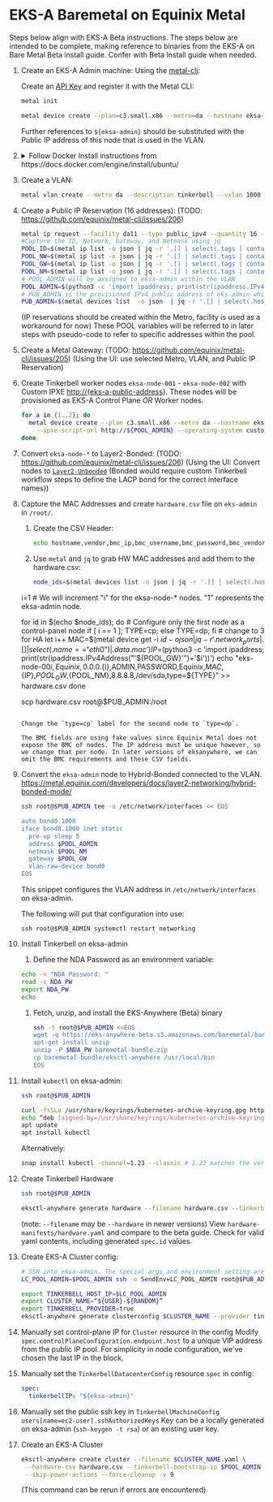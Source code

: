 # EKS-A Baremetal on Equinix Metal

Steps below align with EKS-A Beta instructions. The steps below are intended to be complete, making reference to binaries from the EKS-A on Bare Metal Beta install guide. Confer with Beta Install guide when needed.

1. Create an EKS-A Admin machine:
   Using the [metal-cli](https://github.com/equinix/metal-cli):

   Create an [API Key](https://console.equinix.com/users/-/api-keys) and register it with the Metal CLI:

   ```sh
   metal init
   ```

   ```sh
   metal device create --plan=c3.small.x86 --metro=da --hostname eksa-admin --operating-system ubuntu_20_04
   ```

   Further references to `${eksa-admin}` should be substituted with the Public IP address of this node that is used in the VLAN.

1. <details><summary>Follow Docker Install instructions from https://docs.docker.com/engine/install/ubuntu/</summary>
   ```sh
   sudo apt-get remove docker docker-engine docker.io containerd runc
   ```
   This will have no effect on Equinix Metal, none of these packages are installed.

   ```sh
    sudo apt-get update
    sudo apt-get install \
      ca-certificates \
      curl \
      gnupg \
      lsb-release
    ```

    On Equinix Metal, only ca-certificates will be installed.

    ```sh
    sudo mkdir -p /etc/apt/keyrings
    curl -fsSL https://download.docker.com/linux/ubuntu/gpg | sudo gpg --dearmor -o /etc/apt/keyrings/docker.gpg
    ```

    ```sh
    echo "deb [arch=$(dpkg --print-architecture) signed-by=/etc/apt/keyrings/docker.gpg] https://download.docker.com/linux/ubuntu $(lsb_release -cs) stable" | sudo tee /etc/apt/sources.list.d/docker.list > /dev/null
    ```

    ```sh
    sudo apt-get update
    sudo apt-get install docker-ce docker-ce-cli containerd.io docker-compose-plugin
    ```

    </details>
1. Create a VLAN:

     ```sh
     metal vlan create --metro da --description tinkerbell --vxlan 1000
     ```

1. Create a Public IP Reservation (16 addresses): (TODO: <https://github.com/equinix/metal-cli/issues/206>)

     ```sh
     metal ip request --facility da11 --type public_ipv4 --quantity 16 --tags eksa
     #Capture the ID, Network, Gateway, and Netmask using jq
     POOL_ID=$(metal ip list -o json | jq -r '.[] | select(.tags | contains(["eksa"]))? | .id')
     POOL_NW=$(metal ip list -o json | jq -r '.[] | select(.tags | contains(["eksa"]))? | .network')
     POOL_GW=$(metal ip list -o json | jq -r '.[] | select(.tags | contains(["eksa"]))? | .gateway')
     POOL_NM=$(metal ip list -o json | jq -r '.[] | select(.tags | contains(["eksa"]))? | .netmask')
     # POOL_ADMIN will be assigned to eksa-admin within the VLAN
     POOL_ADMIN=$(python3 -c 'import ipaddress; print(str(ipaddress.IPv4Address("'${POOL_GW}'")+1))')
     # PUB_ADMIN is the provisioned IPv4 public address of eks-admin which we can use with ssh
     PUB_ADMIN=$(metal devices list  -o json  | jq -r '.[] | select(.hostname=="eksa-admin") | .ip_addresses [] | select(contains({"public":true,"address_family":4})) | .address')
     ```

     (IP reservations should be created within the Metro, facility is used as a workaround for now)
     These POOL variables will be referred to in later steps with pseudo-code to refer to specific addresses within the pool.
1. Create a Metal Gateway: (TODO: <https://github.com/equinix/metal-cli/issues/205>)
     (Using the UI: use selected Metro, VLAN, and Public IP Reservation)
1. Create Tinkerbell worker nodes `eksa-node-001` - `eksa-node-002` with Custom IPXE <http://{eks-a-public-address>}. These nodes will be provisioned as EKS-A Control Plane *OR* Worker nodes.

     ```sh
     for a in {1..2}; do
       metal device create --plan c3.small.x86 --metro da --hostname eksa-node-00$a \
         --ipxe-script-url http://${POOL_ADMIN} --operating-system custom_ipxe
     done
     ```

1. Convert `eksa-node-*` to Layer2-Bonded: (TODO: <https://github.com/equinix/metal-cli/issues/206>)
     (Using the UI: Convert nodes to [`Layer2-Unbonded`](https://metal.equinix.com/developers/docs/layer2-networking/layer2-mode/#converting-to-layer-2-unbonded-mode) (Bonded would require custom Tinkerbell workflow steps to define the LACP bond for the correct interface names))
1. Capture the MAC Addresses and create `hardware.csv` file on `eks-admin` in `/root/`.
   1. Create the CSV Header:

      ```sh
      echo hostname,vendor,bmc_ip,bmc_username,bmc_password,bmc_vendor,mac,ip_address,gateway,netmask,nameservers,disk,labels > hardware.csv
      ```

   1. Use `metal` and `jq` to grab HW MAC addresses and add them to the hardware.csv:

      ```sh
      node_ids=$(metal devices list -o json | jq -r '.[] | select(.hostname | startswith("eksa-node")) | .id')

     i=1 # We will increment "i" for the eksa-node-* nodes. "1" represents the eksa-admin node.

      for id in $(echo $node_ids); do
        # Configure only the first node as a control-panel node
        if [ i == 1 ]; TYPE=cp; else TYPE=dp; fi # change to 3 for HA
        let i++
        MAC=$(metal device get -i $id -o json | jq -r ‘.network_ports | .[] | select(.name == “eth0”) | .data.mac’)
        IP=$(python3 -c 'import ipaddress; print(str(ipaddress.IPv4Address("'${POOL_GW}'")+'$i'))')
        echo "eks-node-00${i},Equinix,0.0.0.${i},ADMIN,PASSWORD,Equinix,${MAC},${IP},${POOL_GW},${POOL_NM},8.8.8.8,/dev/sda,type=${TYPE}" >> hardware.csv
      done

      scp hardware.csv root@$PUB_ADMIN:/root
      ```

      Change the `type=cp` label for the second node to `type=dp`.

      The BMC fields are using fake values since Equinix Metal does not expose the BMC of nodes. The IP address must be unique however, so we change that per node. In later versions of eksanywhere, we can omit the BMC requirements and these CSV fields.

1. Convert the `eksa-admin` node to Hybrid-Bonded connected to the VLAN.
   <https://metal.equinix.com/developers/docs/layer2-networking/hybrid-bonded-mode/>

      ```sh
      ssh root@$PUB_ADMIN tee -a /etc/network/interfaces << EOS

      auto bond0.1000
      iface bond0.1000 inet static
        pre-up sleep 5
        address $POOL_ADMIN
        netmask $POOL_NM
        gateway $POOL_GW
        vlan-raw-device bond0
      EOS
      ```

   This snippet configures the VLAN address in `/etc/network/interfaces` on eksa-admin.

   The following will put that configuration into use:

   `ssh root@$PUB_ADMIN systemctl restart networking`
1. Install Tinkerbell on eksa-admin
    1. Define the NDA Password as an environment variable:

      ```sh
      echo -n "NDA Password: "
      read -s NDA_PW
      export NDA_PW
      echo
      ```

    1. Fetch, unzip, and install the EKS-Anywhere (Beta) binary

       ```sh
       ssh -t root@$PUB_ADMIN <<EOS
       wget -q https://eks-anywhere-beta.s3.amazonaws.com/baremetal/baremetal-bundle.zip
       apt-get install unzip
       unzip -P $NDA_PW baremetal-bundle.zip
       cp baremetal-bundle/eksctl-anywhere /usr/local/bin
       EOS
       ```

1. Install `kubectl` on eksa-admin:

   ```sh
   ssh root@$PUB_ADMIN
   ```

   ```sh
   curl -fsSLo /usr/share/keyrings/kubernetes-archive-keyring.gpg https://packages.cloud.google.com/apt/doc/apt-key.gpg
   echo “deb [signed-by=/usr/share/keyrings/kubernetes-archive-keyring.gpg] https://apt.kubernetes.io/ kubernetes-xenial main” | sudo tee /etc/apt/sources.list.d/kubernetes.list
   apt update
   apt install kubectl
   ```

   Alternatively:

   ```sh
   snap install kubectl -channel=1.23 --classic # 1.23 matches the version used in the eks-anywhere repo
   ```

1. Create Tinkerbell Hardware

      ```sh
      ssh root@$PUB_ADMIN
      ```

      ```sh
      eksctl-anywhere generate hardware --filename hardware.csv --tinkerbell-ip ${eksa-admin}
      ```

      (note: `--filename` may be `--hardware` in newer versions)
      View `hardware-manifests/hardware.yaml` and compare to the beta guide. Check for valid yaml contents, including generated `spec.id` values.
1. Create EKS-A Cluster config:

      ```sh
      # SSH into eksa-admin. The special args and environment setting are just tricks to plumb $POOL_ADMIN into the eksa-admin environment.
      LC_POOL_ADMIN=$POOL_ADMIN ssh -o SendEnv=LC_POOL_ADMIN root@$PUB_ADMIN
      ```

      ```sh
      export TINKERBELL_HOST_IP=$LC_POOL_ADMIN
      export CLUSTER_NAME=“${USER}-${RANDOM}”
      export TINKERBELL_PROVIDER=true
      eksctl-anywhere generate clusterconfig $CLUSTER_NAME --provider tinkerbell > $CLUSTER_NAME.yaml
      ```

1. Manually set control-plane IP for `Cluster` resource in the config
      Modify `spec.controlPlaneConfiguration.endpoint.host` to a unique VIP address from the public IP pool. For simplicity in node configuration, we've chosen the last IP in the block.
1. Manually set the `TinkerbellDatacenterConfig` resource `spec` in config:

      ```yaml
      spec:
        tinkerbellIP: "${eksa-admin}"
      ```

1. Manually set the public ssh key in `TinkerbellMachineConfig` `users[name=ec2-user].sshAuthorizedKeys`
      Key can be a locally generated on eksa-admin (`ssh-keygen -t rsa`) or an existing user key.
1. Create an EKS-A Cluster

      ```sh
      eksctl-anywhere create cluster --filename $CLUSTER_NAME.yaml \
       --hardware-csv hardware.csv --tinkerbell-bootstrap-ip $POOL_ADMIN \
       --skip-power-actions --force-cleanup -v 9
      ```

      (This command can be rerun if errors are encountered)
